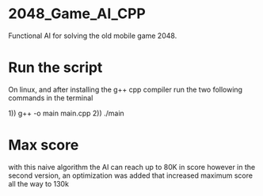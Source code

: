 # 2048_Game_AI_CPP
Functional AI for solving the old mobile game 2048. 

# Run the script
On linux, and after installing the g++ cpp compiler run the two following commands in the terminal

  1)) g++ -o main main.cpp
  2)) ./main

# Max score
with this naive algorithm the AI can reach up to 80K in score
however in the second version, an optimization was added that increased maximum score all the way to 130k
